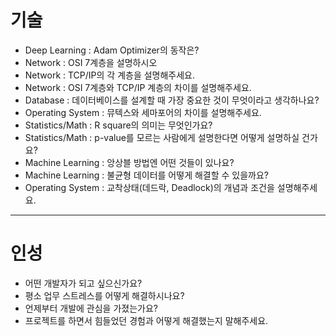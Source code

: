 # 기술
- Deep Learning : Adam Optimizer의 동작은?
- Network : OSI 7계층을 설명하시오
- Network : TCP/IP의 각 계층을 설명해주세요.
- Network : OSI 7계층와 TCP/IP 계층의 차이를 설명해주세요.
- Database : 데이터베이스를 설계할 때 가장 중요한 것이 무엇이라고 생각하나요?
- Operating System : 뮤텍스와 세마포어의 차이를 설명해주세요.
- Statistics/Math : R square의 의미는 무엇인가요?
- Statistics/Math : p-value를 모르는 사람에게 설명한다면 어떻게 설명하실 건가요?
- Machine Learning : 앙상블 방법엔 어떤 것들이 있나요?
- Machine Learning : 불균형 데이터를 어떻게 해결할 수 있을까요?
- Operating System : 교착상태(데드락, Deadlock)의 개념과 조건을 설명해주세요.

--- 
# 인성
- 어떤 개발자가 되고 싶으신가요?
- 평소 업무 스트레스를 어떻게 해결하시나요?
- 언제부터 개발에 관심을 가졌는가요?
- 프로젝트를 하면서 힘들었던 경험과 어떻게 해결했는지 말해주세요.
